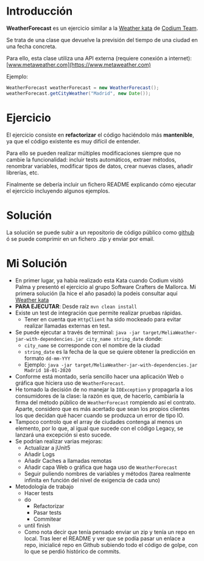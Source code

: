# Introducción

**WeatherForecast** es un ejercicio similar a la [Weather kata](https://github.com/CodiumTeam/weather-kata) de [Codium Team](https://www.codium.team).

Se trata de una clase que devuelve la previsión del tiempo de una ciudad en una fecha concreta.

Para ello, esta clase utiliza una API externa (requiere conexión a internet): [www.metaweather.com](https://www.metaweather.com) 

Ejemplo:

```java
WeatherForecast weatherForecast = new WeatherForecast();
weatherForecast.getCityWeather("Madrid", new Date());
```


# Ejercicio

El ejercicio consiste en **refactorizar** el código haciéndolo más **mantenible**, ya que el código existente es muy difícil de entender.  
  
Para ello se pueden realizar múltiples modificaciones siempre que no cambie la funcionalidad: incluir tests automáticos, extraer métodos, renombrar variables, modificar tipos de datos, crear nuevas clases, añadir librerías, etc.

Finalmente se debería incluir un fichero README explicando cómo ejecutar el ejercicio incluyendo algunos ejemplos.


# Solución

La solución se puede subir a un repositorio de código público como [github](https://github.com/) ó se puede comprimir en un fichero .zip y enviar por email.

# Mi Solución

- En primer lugar, ya había realizado esta Kata cuando Codium visitó Palma y presentó el ejercicio al grupo Software Crafters de Mallorca. Mi primera solución (la hice el año pasado) la podeis consultar aquí [Weather kata](https://github.com/acontell/katas/tree/master/weather)
- **PARA EJECUTAR**: Desde raíz ```mvn clean install``` 
- Existe un test de integración que permite realizar pruebas rápidas.
    - Tener en cuenta que ```HttpClient``` ha sido mockeado para evitar realizar llamadas externas en test.
- Se puede ejecutar a través de terminal: ```java -jar target/MeliaWeather-jar-with-dependencies.jar city_name string_date``` donde:
    - ```city_name``` se corresponde con el nombre de la ciudad
    - ```string_date``` es la fecha de la que se quiere obtener la predicción en formato ```dd-mm-YYY```
    - Ejemplo: ```java -jar target/MeliaWeather-jar-with-dependencies.jar Madrid 18-01-2020```
- Conforme está montado, sería sencillo hacer una aplicación Web o gráfica que hiciera uso de ```WeatherForecast```.
- He tomado la decisión de no manejar la ```IOException``` y propagarla a los consumidores de la clase: la razón es que, de hacerlo, cambiaría la firma del método público de ```WeatherForecast``` rompiendo así el contrato. Aparte, considero que es más acertado que sean los propios clientes los que decidan qué hacer cuando se produzca un error de tipo IO.
- Tampoco controlo que el array de ciudades contenga al menos un elemento, por lo que, al igual que sucede con el código Legacy, se lanzará una excepción si esto sucede.
- Se podrían realizar varias mejoras:
    - Actualizar a jUnit5
    - Añadir Logs
    - Añadir Caches a llamadas remotas
    - Añadir capa Web o gráfica que haga uso de ```WeatherForecast```
    - Seguir puliendo nombres de variables y métodos (tarea realmente infinita en función del nivel de exigencia de cada uno)
- Metodología de trabajo
    - Hacer tests
    - do
        - Refactorizar
        - Pasar tests
        - Commitear
    - until finish
    - Como nota decir que tenía pensado enviar un zip y tenía un repo en local. Tras leer el README y ver que se podía pasar un enlace a repo, inicialicé repo en Github subiendo todo el código de golpe, con lo que se perdió histórico de commits.
